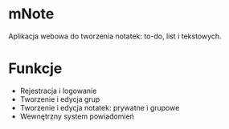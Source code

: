 # mNote
Aplikacja webowa do tworzenia notatek: to-do, list i tekstowych.

# Funkcje
* Rejestracja i logowanie
* Tworzenie i edycja grup
* Tworzenie i edycja notatek: prywatne i grupowe
* Wewnętrzny system powiadomień
